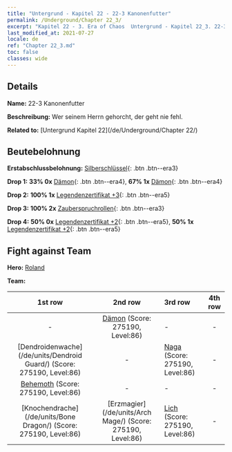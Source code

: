 ```yaml
---
title: "Untergrund - Kapitel 22 - 22-3 Kanonenfutter"
permalink: /Underground/Chapter 22_3/
excerpt: "Kapitel 22 - 3. Era of Chaos  Untergrund - Kapitel 22_3. 22-3 Kanonenfutter"
last_modified_at: 2021-07-27
locale: de
ref: "Chapter 22_3.md"
toc: false
classes: wide
---
```


## Details

 **Name:** 22-3 Kanonenfutter

 **Beschreibung:** Wer seinem Herrn gehorcht, der geht nie fehl.

 **Related to:** [Untergrund Kapitel 22](/de/Underground/Chapter 22/)

## Beutebelohnung

 **Erstabschlussbelohnung:** [Silberschlüssel](/ItemsDE/con_693/){: .btn .btn--era3}

 **Drop 1:** **33% 0x** [Dämon](/ItemsDE/unt_229/){: .btn .btn--era4}, **67% 1x** [Dämon](/ItemsDE/unt_229/){: .btn .btn--era4}

 **Drop 2:** **100% 1x** [Legendenzertifikat +3](/ItemsDE/mat_88/){: .btn .btn--era5}

 **Drop 3:** **100% 2x** [Zauberspruchrollen](/ItemsDE/con_694/){: .btn .btn--era3}

 **Drop 4:** **50% 0x** [Legendenzertifikat +2](/ItemsDE/mat_81/){: .btn .btn--era5}, **50% 1x** [Legendenzertifikat +2](/ItemsDE/mat_81/){: .btn .btn--era5}


## Fight against Team
 **Hero:** [Roland](/de/heroes/Roland/)

 **Team:**


  | 1st row | 2nd row | 3rd row | 4th row |
  |:----:|:----:|:----|:----:|
  | - | [Dämon](/de/units/Demon/) (Score: 275190, Level:86)  | - | - |
  | [Dendroidenwache](/de/units/Dendroid Guard/) (Score: 275190, Level:86)  | - | [Naga](/de/units/Naga/) (Score: 275190, Level:86)  | - |
  | [Behemoth](/de/units/Behemoth/) (Score: 275190, Level:86)  | - | - | - |
  | [Knochendrache](/de/units/Bone Dragon/) (Score: 275190, Level:86)  | [Erzmagier](/de/units/Arch Mage/) (Score: 275190, Level:86)  | [Lich](/de/units/Lich/) (Score: 275190, Level:86)  | - |


